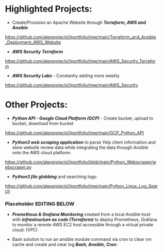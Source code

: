 # Highlighted Projects:


+ Create/Provision an Apache Website through ***Terraform, AWS and Ansible***

https://github.com/alexprojects1/portfolio/tree/main/Terraform_and_Ansible_Deployment_AWS_Website


+ ***AWS Security Terraform*** 

https://github.com/alexprojects1/portfolio/tree/main/AWS_Security_Terraform


+ ***AWS Security Labs*** - Constantly adding more weekly

https://github.com/alexprojects1/portfolio/tree/main/AWS_Security



# Other Projects:

+ ***Python API - Google Cloud Platform (GCP)*** - Create bucket, upload to bucket, download from bucket

https://github.com/alexprojects1/portfolio/tree/main/GCP_Python_API
  
+ ***Python3 web scraping application*** to parse Yelp client information and store website review data while integrating the data through Ansible onto the AWS cloud platform: 

https://github.com/alexprojects1/portfolio/blob/main/Python_Webscraper/webscraper.py


+ ***Python3 file globbing*** and searching logs:

https://github.com/alexprojects1/portfolio/tree/main/Python_Linux_Log_Search




### Placeholder EDITING BELOW  ###

+ ***Prometheus & Grafana Monitoring*** created from a local Ansible host with ***infrastructure as code (Terraform)*** to deploy Prometheus, Grafana to monitor a remote AWS EC2 host accessible through a virtual private cloud: (VPC) 

    
+ Bash solution to run an ansible module command via cron to clear vm cache and create and clear log ***Bash, Ansible, Cron***:







